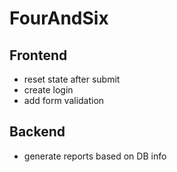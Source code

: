 # FourAndSix

## Frontend

- reset state after submit
- create login
- add form validation

## Backend

- generate reports based on DB info
